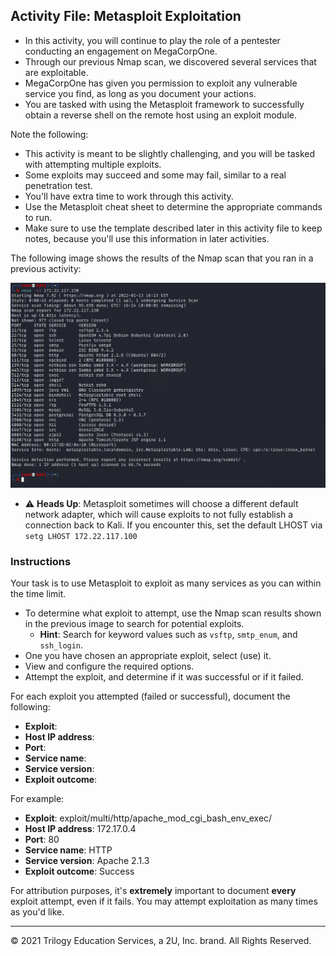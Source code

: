 ## Activity File: Metasploit Exploitation

- In this activity, you will continue to play the role of a pentester conducting an engagement on MegaCorpOne.
- Through our previous Nmap scan, we discovered several services that are exploitable. 
- MegaCorpOne has given you permission to exploit any vulnerable service you find, as long as you document your actions. 
- You are tasked with using the Metasploit framework to successfully obtain a reverse shell on the remote host using an exploit module.


Note the following:
- This activity is meant to be slightly challenging, and you will be tasked with attempting multiple exploits. 
- Some exploits may succeed and some may fail, similar to a real penetration test.
- You'll have extra time to work through this activity.
- Use the Metasploit cheat sheet to determine the appropriate commands to run.
- Make sure to use the template described later in this activity file to keep notes, because you'll use this information in later activities.


The following image shows the results of the Nmap scan that you ran in a previous activity: 

![A screenshot depicts the results of the Nmap scan.](../../../images/scanresults.PNG)

- :warning: **Heads Up**: Metasploit sometimes will choose a different default network adapter, which will cause exploits to not fully establish a connection back to Kali. If you encounter this, set the default LHOST via `setg LHOST 172.22.117.100`

### Instructions

Your task is to use Metasploit to exploit as many services as you can within the time limit.

- To determine what exploit to attempt, use the Nmap scan results shown in the previous image to search for potential exploits. 
   - **Hint**: Search for keyword values such as `vsftp`, `smtp_enum`, and `ssh_login`.
- One you have chosen an appropriate exploit, select (use) it.
- View and configure the required options.
- Attempt the exploit, and determine if it was successful or if it failed.

For each exploit you attempted (failed or successful), document the following:

- **Exploit**:
- **Host IP address**:
- **Port**:
- **Service name**:
- **Service version**:
- **Exploit outcome**:

For example:

- **Exploit**: exploit/multi/http/apache_mod_cgi_bash_env_exec/ 
- **Host IP address**: 172.17.0.4
- **Port**: 80
- **Service name**: HTTP
- **Service version**: Apache 2.1.3
- **Exploit outcome**: Success

For attribution purposes, it's **extremely** important to document **every** exploit attempt, even if it fails. You may attempt exploitation as many times as you'd like.


---
© 2021 Trilogy Education Services, a 2U, Inc. brand. All Rights Reserved.



